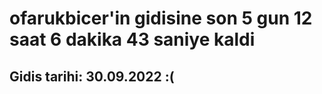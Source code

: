 # ofarukbicer'in gidisine son 5 gun 12 saat 6 dakika 43 saniye kaldi

## Gidis tarihi: 30.09.2022 :(